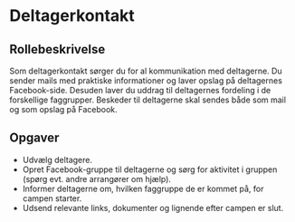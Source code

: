 # Deltagerkontakt

## Rollebeskrivelse
Som deltagerkontakt sørger du for al kommunikation med deltagerne. Du sender mails med praktiske informationer og laver opslag på deltagernes Facebook-side. Desuden laver du uddrag til deltagernes fordeling i de forskellige faggrupper. Beskeder til deltagerne skal sendes både som mail og som opslag på Facebook.

## Opgaver
- Udvælg deltagere.
- Opret Facebook-gruppe til deltagerne og sørg for aktivitet i gruppen (spørg evt. andre arrangører om hjælp).
- Informer deltagerne om, hvilken faggruppe de er kommet på, for campen starter.
- Udsend relevante links, dokumenter og lignende efter campen er slut.